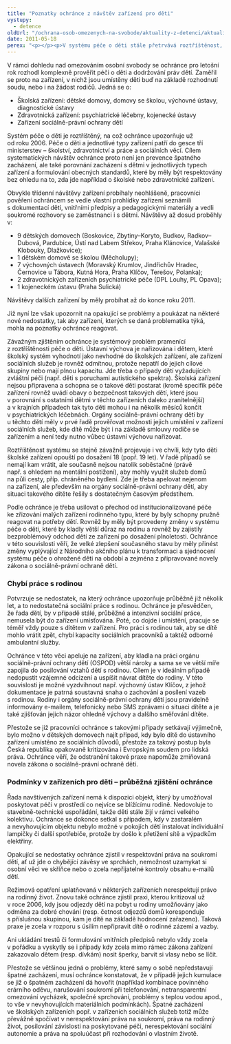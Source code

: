 ```yaml
---
title: "Poznatky ochránce z návštěv zařízení pro děti"
vystupy:
  - detence
oldUrl: "/ochrana-osob-omezenych-na-svobode/aktuality-z-detenci/aktuality-z-detenci-2011/poznatky-ochrance-z-navstev-zarizeni-pro-deti-1/"
date: 2011-05-18
perex: "<p></p><p>V systému péče o děti stále přetrvává roztříštěnost, jejíž důsledky některé děti poškozují. Podle ochránce je třeba usilovat o přechod od institucionalizované péče ke zřizování malých zařízení rodinného typu, které by byly schopny pružně reagovat na potřeby dětí. Rovněž chybí systematická sociální práce s rodinou, aby se zvýšila šance dětí na návrat z ústavní péče.</p>"
---
```


<!-- imported from the old website -->

<p>V rámci dohledu nad omezováním osobní svobody se ochránce pro letošní rok rozhodl komplexně prověřit péči o děti a dodržování práv dětí. Zaměřil se proto na zařízení, v nichž jsou umístěny děti buď na základě rozhodnutí soudu, nebo i na žádost rodičů. Jedná se o:</p><ul><li>Školská zařízení: dětské domovy, domovy se školou, výchovné ústavy, diagnostické ústavy</li><li>Zdravotnická zařízení: psychiatrické léčebny, kojenecké ústavy</li><li>Zařízení sociálně-právní ochrany dětí</li></ul><p>Systém péče o děti je roztříštěný, na což ochránce upozorňuje už od roku 2006. Péče o děti a jednotlivé typy zařízení patří do gesce tří ministerstev – školství, zdravotnictví a práce a sociálních věcí. Cílem systematických návštěv ochránce proto není jen prevence špatného zacházení, ale také porovnání zacházení s dětmi v jednotlivých typech zařízení a formulování obecných standardů, které by měly být respektovány bez ohledu na to, zda jde například o školské nebo zdravotnické zařízení.</p><p>Obvykle třídenní návštěvy zařízení probíhaly neohlášeně, pracovníci pověření ochráncem se vedle vlastní prohlídky zařízení seznámili s dokumentací dětí, vnitřními předpisy a pedagogickými materiály a vedli soukromé rozhovory se zaměstnanci i s dětmi. Návštěvy až dosud proběhly v:</p><ul><li>9 dětských domovech (Boskovice, Zbytiny–Koryto, Budkov, Radkov–Dubová, Pardubice, Ústí nad Labem Střekov, Praha Klánovice, Valašské Klobouky, Dlažkovice);</li><li>1 dětském domově se školou (Měcholupy);</li><li>7 výchovných ústavech (Moravský Krumlov, Jindřichův Hradec, Černovice u Tábora, Kutná Hora, Praha Klíčov, Terešov, Polanka);</li><li>2 zdravotnických zařízeních psychiatrické péče (DPL Louhy, PL Opava);</li><li>1 kojeneckém ústavu (Praha Sulická)</li></ul><p>Návštěvy dalších zařízení by měly probíhat až do konce roku 2011. </p><p>Již nyní lze však upozornit na opakující se problémy a poukázat na některé nové nedostatky, tak aby zařízení, kterých se daná problematika týká, mohla na poznatky ochránce reagovat.</p><p>Závažným zjištěním ochránce je systémový problém pramenící z roztříštěnosti péče o děti. Ústavní výchova je nařizována i dětem, které školský systém vyhodnotí jako nevhodné do školských zařízení, ale zařízení sociálních služeb je rovněž odmítnou, protože nepatří do jejich cílové skupiny nebo mají plnou kapacitu. Jde třeba o případy dětí vyžadujících zvláštní péči (např. děti s poruchami autistického spektra). Školská zařízení nejsou připravena a schopna se o takové děti postarat (kromě specifik péče zařízení rovněž uvádí obavy o bezpečnost takových dětí, které jsou v porovnání s ostatními dětmi v těchto zařízeních daleko zranitelnější) a v krajních případech tak tyto děti mohou i na několik měsíců končit v psychiatrických léčebnách. Orgány sociálně-právní ochrany dětí by u těchto dětí měly v prvé řadě prověřovat možnosti jejich umístění v zařízení sociálních služeb, kde dítě může být i na základě smlouvy rodiče se zařízením a není tedy nutno vůbec ústavní výchovu nařizovat.</p><p>Roztříštěnost systému se stejně závažně projevuje i ve chvíli, kdy tyto děti školské zařízení opouští po dosažení 18 (popř. 19 let). V řadě případů se nemají kam vrátit, ale současně nejsou natolik soběstačné (právě např. s ohledem na mentální postižení), aby mohly využít služeb domů na půli cesty, příp. chráněného bydlení. Zde je třeba apelovat nejenom na zařízení, ale především na orgány sociálně-právní ochrany dětí, aby situaci takového dítěte řešily s dostatečným časovým předstihem.</p><p>Podle ochránce je třeba usilovat o přechod od institucionalizované péče ke zřizování malých zařízení rodinného typu, které by byly schopny pružně reagovat na potřeby dětí. Rovněž by měly být provedeny změny v systému péče o děti, které by kladly větší důraz na rodinu a rovněž by zajistily bezproblémový odchod dětí ze zařízení po dosažení plnoletosti. Ochránce v této souvislosti věří, že velké zlepšení současného stavu by měly přinést změny vyplývající z Národního akčního plánu k transformaci a sjednocení systému péče o ohrožené děti na období a zejména z připravované novely zákona o sociálně-právní ochraně dětí.</p><h3><strong>Chybí práce s rodinou</strong></h3><p>Potvrzuje se nedostatek, na který ochránce upozorňuje průběžně již několik let, a to nedostatečná sociální práce s rodinou. Ochránce je přesvědčen, že řada dětí, by v případě stálé, průběžné a intenzivní sociální práce, nemusela být do zařízení umisťována. Poté, co dojde i umístění, pracuje se téměř vždy pouze s dítětem v zařízení. Pro práci s rodinou tak, aby se dítě mohlo vrátit zpět, chybí kapacity sociálních pracovníků a taktéž odborné ambulantní služby.</p><p>Ochránce v této věci apeluje na zařízení, aby kladla na práci orgánu sociálně-právní ochrany dětí (OSPOD) větší nároky a sama se ve větší míře zapojila do posilování vztahů dětí s rodinou. Cílem je v ideálním případě nedopustit vzájemné odcizení a uspíšit návrat dítěte do rodiny. V této souvislosti je možné vyzdvihnout např. výchovný ústav Klíčov, z jehož dokumentace je patrná soustavná snaha o zachování a posílení vazeb s rodinou. Rodiny i orgány sociálně-právní ochrany dětí jsou pravidelně informovány e-mailem, telefonicky nebo SMS zprávami o situaci dítěte a je také zjišťován jejich názor ohledně výchovy a dalšího směřování dítěte.</p><p>Přestože se již pracovníci ochránce s takovými případy setkávají výjimečně, bylo možno v dětských domovech najít případ, kdy bylo dítě do ústavního zařízení umístěno ze sociálních důvodů, přestože za takový postup byla Česká republika opakovaně kritizována i Evropským soudem pro lidská práva. Ochránce věří, že odstranění takové praxe napomůže zmiňovaná novela zákona o sociálně-právní ochraně dětí.</p><h3><strong>Podmínky v zařízeních pro děti – průběžná zjištění ochránce</strong></h3><p>Řada navštívených zařízení nemá k dispozici objekt, který by umožňoval poskytovat péči v prostředí co nejvíce se blížícímu rodině. Nedovoluje to stavebně-technické uspořádání, takže děti stále žijí v rámci velkého kolektivu. Ochránce se dokonce setkal s případem, kdy v zastaralém a nevyhovujícím objektu nebylo možné v pokojích dětí instalovat individuální lampičky či další spotřebiče, protože by došlo k přetížení sítě a výpadkům elektřiny.</p><p>Opakující se nedostatky ochránce zjistil v respektování práva na soukromí dětí, ať už jde o chybějící závěsy ve sprchách, nemožnost uzamykat si osobní věci ve skříňce nebo o zcela nepřijatelné kontroly obsahu e-mailů dětí. </p><p>Režimová opatření uplatňovaná v některých zařízeních nerespektují právo na rodinný život. Znovu také ochránce zjistil praxi, kterou kritizoval už v roce 2006, kdy jsou odjezdy dětí na pobyt u rodiny umožňovány jako odměna za dobré chování (resp. četnost odjezdů domů koresponduje s příslušnou skupinou, kam je dítě na základě hodnocení zařazeno). Taková praxe je zcela v rozporu s úsilím nepřipravit dítě o rodinné zázemí a vazby. </p><p>Ani ukládání trestů či formulování vnitřních předpisů nebylo vždy zcela v pořádku a vyskytly se i případy kdy zcela mimo rámec zákona zařízení zakazovalo dětem (resp. dívkám) nosit šperky, barvit si vlasy nebo se líčit. </p><p>Přestože se většinou jedná o problémy, které samy o sobě nepředstavují špatné zacházení, musí ochránce konstatovat, že v případě jejich kumulace se již o špatném zacházení dá hovořit (například kombinace povinného erárního oděvu, narušování soukromí při telefonování, netransparentní omezování vycházek, společné sprchování, problémy s teplou vodou apod., to vše v nevyhovujících materiálních podmínkách). Špatné zacházení ve školských zařízeních popř. v zařízeních sociálních služeb totiž může převážně spočívat v nerespektování práva na soukromí, práva na rodinný život, posilování závislosti na poskytované péči, nerespektování sociální autonomie a práva na spoluúčast při rozhodování o vlastním životě.</p>
